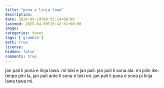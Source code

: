 ```yaml
---
title: "pona e linja lawa"
description: 
date: 2024-09-19T00:55:14+08:00
lastmod: 2025-04-09T15:42:31+08:00
image: 
categories: tweet
tags: ['grumble']
math: true
license: 
hidden: false
comments: true
---
```


jan pali li pona e linja lawa. mi toki e jan pali. jan pali li sona ala. mi pilin ike. tenpo pini la, jan pali ante li sona e toki mi. jan pali li pana e sona pi linja lawa tawa mi.

